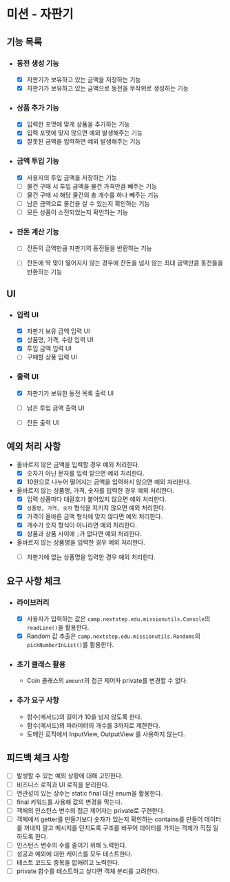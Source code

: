 # 미션 - 자판기

## 기능 목록

- ### 동전 생성 기능
    - [x] 자판기가 보유하고 있는 금액을 저장하는 기능
    - [x] 자판기가 보유하고 있는 금액으로 동전을 무작위로 생성하는 기능

- ### 상품 추가 기능
    - [x] 입력한 포맷에 맞게 상품을 추가하는 기능
    - [x] 입력 포맷에 맞지 않으면 예외 발생해주는 기능
    - [x] 잘못된 금액을 입력하면 예외 발생해주는 기능

- ### 금액 투입 기능
    - [x] 사용자의 투입 금액을 저장하는 기능
    - [ ] 물건 구매 시 투입 금액을 물건 가격만큼 빼주는 기능
    - [ ] 물건 구매 시 해당 물건의 총 개수를 하나 빼주는 기능
    - [ ] 남은 금액으로 물건을 살 수 있는지 확인하는 기능
    - [ ] 모든 상품이 소진되었는지 확인하는 기능

- ### 잔돈 계산 기능
    - [ ] 잔돈의 금액만큼 자판기의 동전들을 반환하는 기능
    - [ ] 잔돈에 딱 맞아 떨어지지 않는 경우에 잔돈을 넘지 않는 최대 금액만큼 동전들을 반환하는 기능


## UI

- ### 입력 UI
    - [x] 자판기 보유 금액 입력 UI
    - [x] 상품명, 가격, 수량 입력 UI
    - [x] 투입 금액 입력 UI
    - [ ] 구매할 상풍 입력 UI

- ### 출력 UI
    - [x] 자판기가 보유한 동전 목록 출력 UI
    - [ ] 남은 투입 금액 출력 UI
    - [ ] 잔돈 출력 UI


## 예외 처리 사항

- 올바르지 않은 금액을 입력할 경우 예외 처리한다.
    - [x] 숫자가 아닌 문자를 입력 받으면 예외 처리한다.
    - [x] 10원으로 나누어 떨어지는 금액을 입력하지 않으면 예외 처리한다.

- 올바르지 않는 상품명, 가격, 숫자를 입력한 경우 예외 처리한다.
    - [x] 입력 상품마다 대괄호가 붙어있지 않으면 예외 처리한다.
    - [x] `상품명, 가격, 숫자` 형식을 지키지 않으면 예외 처리한다.
    - [x] 가격이 올바른 금액 형식에 맞지 않다면 예외 처리한다.
    - [x] 개수가 숫자 형식이 아니라면 예외 처리한다.
    - [x] 상품과 상품 사이에 `;`가 없다면 예외 처리한다.

- 올바르지 않는 상품명을 입력한 경우 예외 처리한다.
    - [ ] 자판기에 없는 상품명을 입력한 경우 예외 처리한다.


## 요구 사항 체크

- ### 라이브러리
    - [x] 사용자가 입력하는 값은 `camp.nextstep.edu.missionutils.Console`의 `readLine()`을 활용한다.
    - [x] Random 값 추출은 `camp.nextstep.edu.missionutils.Randoms`의 `pickNumberInList()`를 활용한다.

- ### 초기 클래스 활용
    - Coin 클래스의 `amount`의 접근 제어자 private를 변경할 수 없다.

- ### 추가 요구 사항
    - 함수(메서드)의 길이가 10을 넘지 않도록 한다.
    - 함수(메서드)의 파라미터의 개수를 3까지로 제한한다.
    - 도메인 로직에서 InputView, OutputView 를 사용하지 않는다.


## 피드백 체크 사항
- [ ] 발생할 수 있는 예외 상황에 대해 고민한다.
- [ ] 비즈니스 로직과 UI 로직을 분리한다.
- [ ] 연관성이 있는 상수는 static final 대신 enum을 활용한다.
- [ ] final 키워드를 사용해 값의 변경을 막는다.
- [ ] 객체의 인스턴스 변수의 접근 제어자는 private로 구현한다.
- [ ] 객체에서 getter를 만들기보다 숫자가 있는지 확인하는 contains를 만들어 데이터를 꺼내지 말고 메시지를 던지도록 구조를 바꾸어 데이터를 가지는 객체가 직접 일하도록 한다.
- [ ] 인스턴스 변수의 수를 줄이기 위해 노력한다.
- [ ] 성공과 예외에 대한 케이스를 모두 테스트한다.
- [ ] 테스트 코드도 중복을 없애려고 노력한다.
- [ ] private 함수를 테스트하고 싶다면 객체 분리를 고려한다.
